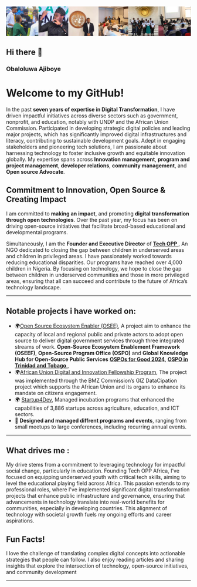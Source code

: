 ![GitHub Profile Cover](https://github.com/Obaloluwaajiboye/Obaloluwa/blob/main/Ajiboye%20.jpg)


## Hi there 👋

### **Obaloluwa Ajiboye**


# Welcome to my GitHub! 

In the past **seven years of expertise in Digital Transformation**, I have driven impactful initiatives across diverse sectors such as government, nonprofit, and education, notably with UNDP and the African Union Commission.  Participated in developing strategic digital policies and leading major projects, which has significantly improved digital infrastructures and literacy, contributing to sustainable development goals. Adept in engaging stakeholders and pioneering tech solutions, I am passionate about harnessing technology to foster inclusive growth and equitable innovation globally. My expertise spans across **Innovation management**, **program and project management**, **developer relations**, **community management**, and **Open source Advocate**.

## Commitment to Innovation, Open Source & Creating Impact

I am committed to **making an impact**, and promoting **digital transformation through open technologies**. Over the past year, my focus has been on driving open-source initiatives that facilitate broad-based educational and developmental programs. 

Simultaneously, I am the **Founder and Executive Director** of **[Tech OPP ](https://www.techoppafrica.org/)**, An NGO dedicated to closing the gap between children in underserved areas and children in privileged areas. I have passionately worked towards reducing educational disparities. Our programs have reached over 4,000 children in Nigeria. By focusing on technology, we hope to close the gap between children in underserved communities and those in more privileged areas, ensuring that all can succeed and contribute to the future of Africa’s technology landscape.

---

## Notable projects i have worked on: 


- 🌍[Open Source Ecosystem Enabler (OSEE)](https://www.undp.org/digital/osee/), A project aim to enhance the capacity of local and regional public and private actors to adopt open source to deliver digital government services through three integrated streams of work. **Open-Source Ecosystem Enablement Framework (OSEEF)**, **Open-Source Program Office  (OSPO)** and **Global Knowledge Hub for Open-Source Public Services** **[OSPOs for Good 2024](https://www.undp.org/digital/blog/ospos-good-2024-future-public-services-open-source-tech/)**,  **[OSPO in Trinidad and Tobago ](https://www.undp.org/digital/news/new-open-source-programme-office-trinidad-and-tobago-sets-out-catalyze-digital-public-services/)**,
- 🌍[African Union Digital and Innovation Fellowship Program](https://bit.ly/3C9i0UD), The project was implemented through the BMZ Commission’s GIZ DataCipation project which supports the African Union and its organs to enhance its mandate on citizens engagement. 
- 🌍 [Startup4Dev](https://startupxs.com/accelerator/startup-for-development-s4dev-nigeria/), Managed incubation programs that enhanced the capabilities of 3,886 startups across agriculture, education, and ICT sectors.
- 🎪 **Designed and managed diffrent programs and events**, ranging from small meetups to large conferences, including recurring annual events.



---

## What drives me :

My drive stems from a commitment to leveraging technology for impactful social change, particularly in education. Founding Tech OPP Africa, I've focused on equipping underserved youth with critical tech skills, aiming to level the educational playing field across Africa. This passion extends to my professional roles, where I've implemented significant digital transformation projects that enhance public infrastructure and governance, ensuring that advancements in technology translate into real-world benefits for communities, especially in developing countries. This alignment of technology with societal growth fuels my ongoing efforts and career aspirations.



## Fun Facts!  

I love the challenge of translating complex digital concepts into actionable strategies that people can follow. I also enjoy reading articles and sharing insights that explore the intersection of technology, open-source initiatives, and community development



---




<!--
**reginankenchor/reginankenchor** is a ✨ _special_ ✨ repository because its `README.md` (this file) appears on your GitHub profile.
